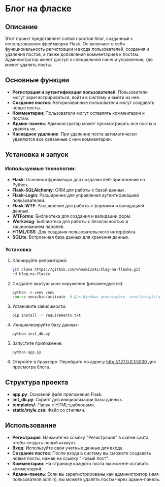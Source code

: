 # Блог на фласке

## Описание

Этот проект представляет собой простой блог, созданный с использованием фреймворка Flask. Он включает в себя функциональность регистрации и входа пользователей, создания и удаления постов, а также добавления комментариев к постам. Администратор имеет доступ к специальной панели управления, где может удалять посты.

## Основные функции

- **Регистрация и аутентификация пользователей**: Пользователи могут зарегистрироваться, войти в систему и выйти из неё.
- **Создание постов**: Авторизованные пользователи могут создавать новые посты.
- **Комментарии**: Пользователи могут оставлять комментарии к постам.
- **Админ-панель**: Администратор может просматривать все посты и удалять их.
- **Каскадное удаление**: При удалении поста автоматически удаляются все связанные с ним комментарии.

## Установка и запуск

### Используемые технологии:

- **Flask**: Основной фреймворк для создания веб-приложений на Python.
- **Flask-SQLAlchemy**: ORM для работы с базой данных.
- **Flask-Login**: Расширение для управления аутентификацией пользователей.
- **Flask-WTF**: Расширение для работы с формами и валидацией данных.
- **WTForms**: Библиотека для создания и валидации форм.
- **Werkzeug**: Библиотека для работы с безопасностью и хэшированием паролей.
- **HTML/CSS**: Для создания пользовательского интерфейса.
- **SQLite**: Встроенная база данных для хранения данных.

### Установка

1. Клонируйте репозиторий:
   ```bash
   git clone https://github.com/whoami3342/blog-na-flaske.git
   cd blog-na-flaske

2. Создайте виртуальное окружение (рекомендуется):
   ```bash
   python -m venv venv
   source venv/bin/activate  # Для Windows используйте `venv\Scripts\activate`

3. Установите зависимости:
   ```bash
   pip install -r requirements.txt

4. Инициализируйте базу данных:
   ```bash
   python init_db.py

5. Запустите приложение:
   ```bash
   python app.py

7. Откройте в браузере:
Перейдите по адресу http://127.0.0.1:5000 для просмотра блога.

## Структура проекта

- **app.py**: Основной файл приложения Flask.
- **init_db.py**: Скрипт для инициализации базы данных.
- **templates/**: Папка с HTML-шаблонами.
- **static/style.css**: Файл со стилями.

## Использование

- **Регистрация**: Нажмите на ссылку "Регистрация" в шапке сайта, чтобы создать новый аккаунт.
- **Вход**: Используйте свои учетные данные для входа.
- **Создание постов**: После входа в систему вы сможете создавать новые посты, нажав на ссылку "Новый пост".
- **Комментарии**: На странице каждого поста вы можете оставить комментарий.
- **Админ-панель**: Если вы зарегистрированы как администратор (имя пользователя admin), вы можете удалять посты через админ-панель.
